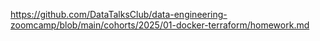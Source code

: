 https://github.com/DataTalksClub/data-engineering-zoomcamp/blob/main/cohorts/2025/01-docker-terraform/homework.md
